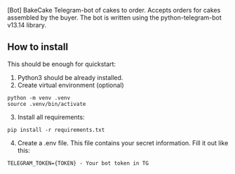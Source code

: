 [Bot] BakeCake
Telegram-bot of cakes to order. Accepts orders for cakes assembled by the buyer.
The bot is written using the python-telegram-bot v13.14 library.

## How to install

This should be enough for quickstart:
1. Python3 should be already installed.
2. Create virtual environment (optional)
```shell
python -m venv .venv
source .venv/bin/activate
```
3. Install all requirements:
```shell
pip install -r requirements.txt
```

4. Create a .env file.
This file contains your secret information. Fill it out like this:
```
TELEGRAM_TOKEN={TOKEN} - Your bot token in TG
```
